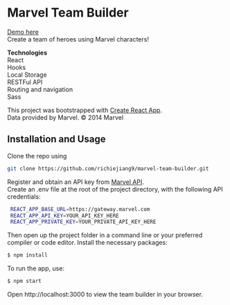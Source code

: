 # Marvel Team Builder

[Demo here](https://marvel-team-builder.vercel.app/)  
Create a team of heroes using Marvel characters!

**Technologies**  
React  
Hooks  
Local Storage  
RESTFul API  
Routing and navigation  
Sass  

This project was bootstrapped with [Create React App](https://github.com/facebook/create-react-app).  
Data provided by Marvel. © 2014 Marvel

## Installation and Usage

Clone the repo using
```sh
git clone https://github.com/richiejiang9/marvel-team-builder.git
```

Register and obtain an API key from [Marvel API](https://developer.marvel.com/).  
Create an .env file at the root of the project directory, with the following API credentials:
```sh
 REACT_APP_BASE_URL=https://gateway.marvel.com
 REACT_APP_API_KEY=YOUR_API_KEY_HERE
 REACT_APP_PRIVATE_KEY=YOUR_PRIVATE_API_KEY_HERE
```

Then open up the project folder in a command line or your preferred compiler or code editor.
Install the necessary packages:
```sh
$ npm install
```
To run the app, use:
```sh
$ npm start
```
Open http://localhost:3000 to view the team builder in your browser.
